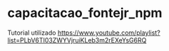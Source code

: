 # capacitacao_fontejr_npm
Tutorial utilizado https://www.youtube.com/playlist?list=PLbV6TI03ZWYVjruiKLeb3m2rEXeYsG6RQ
